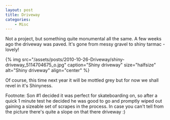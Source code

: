 ```yaml
---
layout: post
title: Driveway
categories:
    - Misc
---
```


Not a project, but something quite monumental all the same.  A few weeks ago the driveway was paved.  It's gone from messy gravel to shiny tarmac - lovely!

{% img src="/assets/posts/2010-10-26-Driveway/shiny-driveway_5114704675_o.jpg" caption="Shiny driveway" size="halfsize" alt="Shiny driveway" align="center" %}

Of course, this time next year it will be mottled grey but for now we shall revel in it's Shinyness.

Footnote:  Son #1 decided it was perfect for skateboarding on, so after a quick 1 minute test he decided he was good to go and promptly wiped out gaining a sizeable set of scrapes in the process.  In case you can't tell from the picture there's quite a slope on that there driveway :)
			